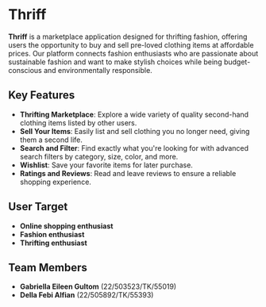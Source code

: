 # Thriff

**Thriff** is a marketplace application designed for thrifting fashion, offering users the opportunity to buy and sell pre-loved clothing items at affordable prices. Our platform connects fashion enthusiasts who are passionate about sustainable fashion and want to make stylish choices while being budget-conscious and environmentally responsible.

## Key Features

- **Thrifting Marketplace**: Explore a wide variety of quality second-hand clothing items listed by other users.
- **Sell Your Items**: Easily list and sell clothing you no longer need, giving them a second life.
- **Search and Filter**: Find exactly what you're looking for with advanced search filters by category, size, color, and more.
- **Wishlist**: Save your favorite items for later purchase.
- **Ratings and Reviews**: Read and leave reviews to ensure a reliable shopping experience.

## User Target

- **Online shopping enthusiast**
- **Fashion enthusiast**
- **Thrifting enthusiast**

## Team Members

- **Gabriella Eileen Gultom** (22/503523/TK/55019)
- **Della Febi Alfian** (22/505892/TK/55393)
